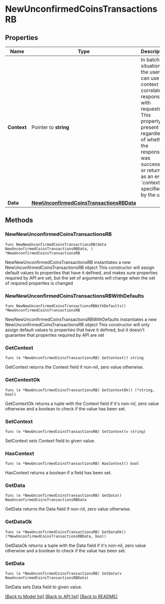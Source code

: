 # NewUnconfirmedCoinsTransactionsRB

## Properties

Name | Type | Description | Notes
------------ | ------------- | ------------- | -------------
**Context** | Pointer to **string** | In batch situations the user can use the context to correlate responses with requests. This property is present regardless of whether the response was successful or returned as an error. &#x60;context&#x60; is specified by the user. | [optional] 
**Data** | [**NewUnconfirmedCoinsTransactionsRBData**](NewUnconfirmedCoinsTransactionsRBData.md) |  | 

## Methods

### NewNewUnconfirmedCoinsTransactionsRB

`func NewNewUnconfirmedCoinsTransactionsRB(data NewUnconfirmedCoinsTransactionsRBData, ) *NewUnconfirmedCoinsTransactionsRB`

NewNewUnconfirmedCoinsTransactionsRB instantiates a new NewUnconfirmedCoinsTransactionsRB object
This constructor will assign default values to properties that have it defined,
and makes sure properties required by API are set, but the set of arguments
will change when the set of required properties is changed

### NewNewUnconfirmedCoinsTransactionsRBWithDefaults

`func NewNewUnconfirmedCoinsTransactionsRBWithDefaults() *NewUnconfirmedCoinsTransactionsRB`

NewNewUnconfirmedCoinsTransactionsRBWithDefaults instantiates a new NewUnconfirmedCoinsTransactionsRB object
This constructor will only assign default values to properties that have it defined,
but it doesn't guarantee that properties required by API are set

### GetContext

`func (o *NewUnconfirmedCoinsTransactionsRB) GetContext() string`

GetContext returns the Context field if non-nil, zero value otherwise.

### GetContextOk

`func (o *NewUnconfirmedCoinsTransactionsRB) GetContextOk() (*string, bool)`

GetContextOk returns a tuple with the Context field if it's non-nil, zero value otherwise
and a boolean to check if the value has been set.

### SetContext

`func (o *NewUnconfirmedCoinsTransactionsRB) SetContext(v string)`

SetContext sets Context field to given value.

### HasContext

`func (o *NewUnconfirmedCoinsTransactionsRB) HasContext() bool`

HasContext returns a boolean if a field has been set.

### GetData

`func (o *NewUnconfirmedCoinsTransactionsRB) GetData() NewUnconfirmedCoinsTransactionsRBData`

GetData returns the Data field if non-nil, zero value otherwise.

### GetDataOk

`func (o *NewUnconfirmedCoinsTransactionsRB) GetDataOk() (*NewUnconfirmedCoinsTransactionsRBData, bool)`

GetDataOk returns a tuple with the Data field if it's non-nil, zero value otherwise
and a boolean to check if the value has been set.

### SetData

`func (o *NewUnconfirmedCoinsTransactionsRB) SetData(v NewUnconfirmedCoinsTransactionsRBData)`

SetData sets Data field to given value.



[[Back to Model list]](../README.md#documentation-for-models) [[Back to API list]](../README.md#documentation-for-api-endpoints) [[Back to README]](../README.md)



